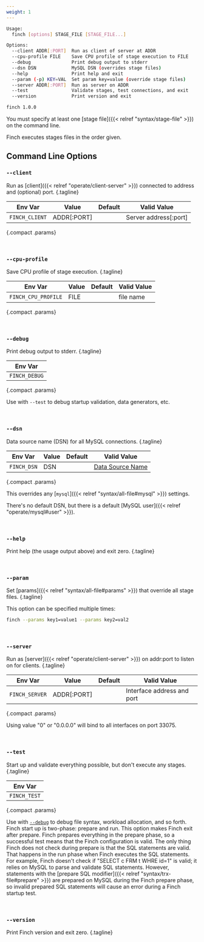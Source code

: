 ```yaml
---
weight: 1
---
```


```sh
Usage:
  finch [options] STAGE_FILE [STAGE_FILE...]

Options:
  --client ADDR[:PORT]  Run as client of server at ADDR
  --cpu-profile FILE    Save CPU profile of stage execution to FILE
  --debug               Print debug output to stderr
  --dsn DSN             MySQL DSN (overrides stage files)
  --help                Print help and exit
  --param (-p) KEY=VAL  Set param key=value (override stage files)
  --server ADDR[:PORT]  Run as server on ADDR
  --test                Validate stages, test connections, and exit
  --version             Print version and exit

finch 1.0.0
```

You must specify at least one [stage file]({{< relref "syntax/stage-file" >}}) on the command line.

Finch executes stages files in the order given.

## Command Line Options

### `--client`

Run as [client]({{< relref "operate/client-server" >}}) connected to address and (optional) port.
{.tagline}

|Env Var|Value|Default|Valid Value|
|-------|-----|-------|-----------|
|`FINCH_CLIENT`|ADDR[:PORT]||Server address[:port]|
{.compact .params}

<br>

### `--cpu-profile`

Save CPU profile of stage execution.
{.tagline}

|Env Var|Value|Default|Valid Value|
|-------|-----|-------|-----------|
|`FINCH_CPU_PROFILE`|FILE||file name|
{.compact .params}

<br>

### `--debug`

Print debug output to stderr.
{.tagline}

|Env Var|
|-------|
|`FINCH_DEBUG`|
{.compact .params}

Use with `--test` to debug startup validation, data generators, etc.

<br>

### `--dsn`

Data source name (DSN) for all MySQL connections.
{.tagline}

|Env Var|Value|Default|Valid Value|
|-------|-----|-------|-----------|
|`FINCH_DSN`|DSN||[Data Source Name](https://github.com/go-sql-driver/mysql#dsn-data-source-name)|
{.compact .params}

This overrides any [`mysql`]({{< relref "syntax/all-file#mysql" >}}) settings.

There's no default DSN, but there is a default [MySQL user]({{< relref "operate/mysql#user" >}}).

<br>

### `--help`

Print help (the usage output above) and exit zero.
{.tagline}

<br>

### `--param`

Set [params]({{< relref "syntax/all-file#params" >}}) that override all stage files.
{.tagline}

This option can be specified multiple times:

```sh
finch --params key1=value1 --params key2=val2
```

<br>

### `--server`

Run as [server]({{< relref "operate/client-server" >}}) on addr:port to listen on for clients.
{.tagline}

|Env Var|Value|Default|Valid Value|
|-------|-----|-------|-----------|
|`FINCH_SERVER`|ADDR[:PORT]||Interface address and port|
{.compact .params}

Using value "0" or "0.0.0.0" will bind to all interfaces on port 33075.

<br>

### `--test`

Start up and validate everything possible, but don't execute any stages.
{.tagline}

|Env Var|
|-------|
|`FINCH_TEST`|
{.compact .params}

Use with [`--debug`](#--debug) to debug file syntax, workload allocation, and so forth.
Finch start up is two-phase: prepare and run.
This option makes Finch exit after prepare.
Finch prepares everything in the prepare phase, so a successful test means that the Finch configuration is valid.
The only thing Finch does not check during prepare is that the SQL statements are valid.
That happens in the run phase when Finch executes the SQL statements.
For example, Finch doesn't check if "SELECT c FRM t WHRE id=1" is valid; it relies on MySQL to parse and validate SQL statements.
However, statements with the [prepare SQL modifier]({{< relref "syntax/trx-file#prepare" >}}) are prepared on MySQL during the Finch prepare phase, so invalid prepared SQL statements will cause an error during a Finch startup test.

<br>

### `--version`

Print Finch version and exit zero.
{.tagline}
